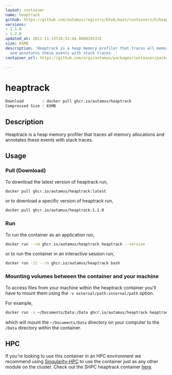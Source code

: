 ```yaml
---
layout: container
name: heaptrack
github: https://github.com/autamus/registry/blob/main/containers/h/heaptrack/spack.yaml
versions:
- 1.1.0
- 1.2.0
updated_at: 2021-11-13T18:52:44.086029333Z
size: 65MB
description: 'Heaptrack is a heap memory profiler that traces all memory allocations
  and annotates these events with stack traces. '
container_url: https://github.com/orgs/autamus/packages/container/package/heaptrack

---
```

# heaptrack
```bash 
Download        : docker pull ghcr.io/autamus/heaptrack
Compressed Size : 65MB
```

## Description
Heaptrack is a heap memory profiler that traces all memory allocations and annotates these events with stack traces. 

## Usage
### Pull (Download)
To download the latest version of heaptrack run,

```bash
docker pull ghcr.io/autamus/heaptrack:latest
```

or to download a specific version of heaptrack run,

```bash
docker pull ghcr.io/autamus/heaptrack:1.1.0
```
### Run
To run the container as an application run,
```bash
docker run --rm ghcr.io/autamus/heaptrack heaptrack --version
```

or to run the container in an interactive session run,
```bash
docker run -it --rm ghcr.io/autamus/heaptrack bash
```

### Mounting volumes between the container and your machine
To access files from your machine within the heaptrack container you'll have to mount them using the `-v external/path:internal/path` option.

For example,
```bash
docker run -v ~/Documents/Data:/Data ghcr.io/autamus/heaptrack heaptrack /Data/myData.csv
```
which will mount the `~/Documents/Data` directory on your computer to the `/Data` directory within the container.

## HPC
If you're looking to use this container in an HPC environment we recommend using [Singularity-HPC](https://singularity-hpc.readthedocs.io) to use the container just as any other module on the cluster. Check out the SHPC heaptrack container [here](https://singularityhub.github.io/singularity-hpc/r/ghcr.io-autamus-heaptrack/).